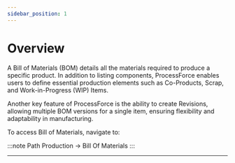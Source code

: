 ```yaml
---
sidebar_position: 1
---
```


# Overview

A Bill of Materials (BOM) details all the materials required to produce a specific product. In addition to listing components, ProcessForce enables users to define essential production elements such as Co-Products, Scrap, and Work-in-Progress (WIP) Items.

Another key feature of ProcessForce is the ability to create Revisions, allowing multiple BOM versions for a single item, ensuring flexibility and adaptability in manufacturing.

To access Bill of Materials, navigate to:

:::note Path
    Production → Bill Of Materials
:::

---
